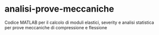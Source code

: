 # analisi-prove-meccaniche
Codice MATLAB per il calcolo di moduli elastici, severity e analisi statistica per prove meccaniche di compressione e flessione
